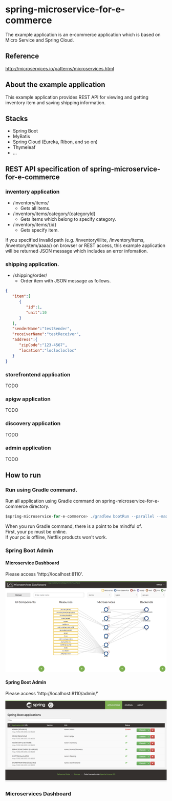 # spring-microservice-for-e-commerce
The example application is an e-commerce application which is based on Micro Service and Spring Cloud.

## Reference
http://microservices.io/patterns/microservices.html

## About the example application
This example application provides REST API for viewing and getting inventory item and saving shipping information.

## Stacks
- Spring Boot
- MyBatis
- Spring Cloud (Eureka, Ribon, and so on)
- Thymeleaf
- ...

## REST API specification of spring-microservice-for-e-commerce

### inventory application

- /inventory/items/
  + Gets all items.
- /inventory/items/category/{categoryId}
  + Gets items which belong to specify category.
- /inventory/items/{id}
  + Gets specify item.

If you specified invalid path (e.g. /inventory/iiiite, /inventory/items, /inventory/item/aaaa/) on browser or REST access,
this example application will be returned JSON message which includes an error infomation.

### shipping application.

- /shipping/order/
  + Order item with JSON message as follows.
  
```json
{  
   "item":[  
      {  
         "id":1,
         "unit":10
      }
   ],
   "senderName":"testSender",
   "receiverName":"testReceiver",
   "address":{  
      "zipCode":"123-4567",
      "location":"locloclocloc"
   }
}
```

### storefrontend application

TODO

### apigw application

TODO

### discovery application

TODO

### admin application

TODO

## How to run

### Run using Gradle command.
Run all application using Gradle command on spring-microservice-for-e-commerce directory.
```gradle
$spring-microservice-for-e-commerce> ./gradlew bootRun --parallel --max-workers=6
```

When you run Gradle command, there is a point to be mindful of.  
First, your pc must be online.  
If your pc is offline, Netflix products won't work.

### Spring Boot Admin

#### Microservice Dashboard

Please access 'http://localhost:8110'.

![Microservice Dashboard](./screenshots/microservicedashboard.png)

#### Spring Boot Admin

Please access 'http://localhost:8110/admin/'

![Spring Boot Admin](./screenshots/bootadmin.png)

### Microservices Dashboard


